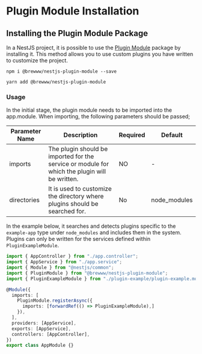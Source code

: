 # Plugin Module Installation

## Installing the Plugin Module Package

In a NestJS project, it is possible to use the [Plugin Module](https://www.npmjs.com/package/@brewww/nestjs-plugin-module) package by installing it. This method allows you to use custom plugins you have written to customize the project.

```
npm i @brewww/nestjs-plugin-module --save
```

```
yarn add @brewww/nestjs-plugin-module
```

### Usage

In the initial stage, the plugin module needs to be imported into the app.module. When importing, the following parameters should be passed;

| Parameter Name            | Description                                                                                                                                                                        | Required | Default                |
| ------------------------- | ---------------------------------------------------------------------------------------------------------------------------------------------------------------------------------- | -------- | ---------------------- |
| imports                   | The plugin should be imported for the service or module for which the plugin will be written.                                                                                      | NO       | -                      |
| directories               | It is used to customize the directory where plugins should be searched for.                                                                                                        | No       | node_modules           |

In the example below, it searches and detects plugins specific to the `example-app` type under `node_modules` and includes them in the system. Plugins can only be written for the services defined within `PluginExampleModule`.

```ts
import { AppController } from "./app.controller";
import { AppService } from "./app.service";
import { Module } from "@nestjs/common";
import { PluginModule } from "@brewww/nestjs-plugin-module";
import { PluginExampleModule } from "./plugin-example/plugin-example.module";

@Module({
  imports: [
    PluginModule.registerAsync({
      imports: [forwardRef(() => PluginExampleModule),]
    }),
  ],
  providers: [AppService],
  exports: [AppService],
  controllers: [AppController],
})
export class AppModule {}
```
